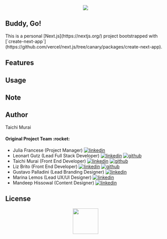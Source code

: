 <p align="center" >
  <a href="https://next-js-buddy-go.vercel.app/"><img src="https://user-images.githubusercontent.com/53918541/112741853-ebfdfc00-8f3d-11eb-8766-730086985748.png" /></a><br />
</p>

<h2> Buddy, Go! </h2>
This is a personal [Next.js](https://nextjs.org/) project bootstrapped with [`create-next-app`](https://github.com/vercel/next.js/tree/canary/packages/create-next-app).

<h2> Features </h2>

<h2> Usage </h2>

<h2> Note </h2>

<h2> Author </h2>
Taichi Murai

<h4> Original Project Team :rocket:</h4>
<ul>
  <li>
    Julia Francese (Project Manager)
    <a href="https://www.linkedin.com/in/julia-francese/"><img src="https://i.stack.imgur.com/gVE0j.png" alt="linkedin" /></a>
  </li> 
  <li>
    Leonart Gutz (Lead Full Stack Developer)
    <a href="https://www.linkedin.com/in/leonartgutz/"><img src="https://i.stack.imgur.com/gVE0j.png" alt="linkedin" /></a>
    <a href="https://github.com/leonartgutz"><img src="https://i.stack.imgur.com/tskMh.png" alt="github"></a>
  </li>
  <li>
    Taichi Murai (Front End Developer)
    <a href="https://www.linkedin.com/in/taichimurai/"><img src="https://i.stack.imgur.com/gVE0j.png" alt="linkedin" /></a>
    <a href="https://github.com/epmt6528"><img src="https://i.stack.imgur.com/tskMh.png" alt="github"></a>
  </li>
  <li>
    Liz Brito (Front End Developer)
    <a href="https://www.linkedin.com/in/lizcostafernandes/"><img src="https://i.stack.imgur.com/gVE0j.png" alt="linkedin" /></a>
    <a href="https://github.com/lizbrito"><img src="https://i.stack.imgur.com/tskMh.png" alt="github"></a>
  </li>
  <li>
    Gustavo Palladini (Lead Branding Designer)
    <a href="https://www.linkedin.com/in/gpalladini/"><img src="https://i.stack.imgur.com/gVE0j.png" alt="linkedin" /></a>
  </li>
  <li>
    Marina Lemos (Lead UX/UI Designer)
    <a href="https://www.linkedin.com/in/marinalemos/"><img src="https://i.stack.imgur.com/gVE0j.png" alt="linkedin" /></a>
  </li>
  <li>
    Mandeep Hissowal (Content Designer)
    <a href="https://www.linkedin.com/in/mandykaur09/"><img src="https://i.stack.imgur.com/gVE0j.png" alt="linkedin" /></a>
  </li>
</ul>


<h2> License </h2>

<p align="center" ><a href="https://next-js-buddy-go.vercel.app/"><img src="https://user-images.githubusercontent.com/53918541/112741509-506b8c00-8f3b-11eb-9275-aeb416d6d2bb.gif" width="80px;" /></a></p>
